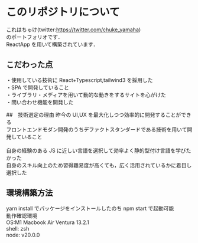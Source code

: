 # このリポジトリについて

これはちゅけ(twitter:https://twitter.com/chuke_yamaha)<br>
のポートフォリオです．<br>
ReactApp を用いて構築されています．

## こだわった点

・使用している技術に React+Typescript,tailwind3 を採用した<br>
・SPA で開発していること<br>
・ライブラリ・メディアを用いて動的な動きをするサイトを心がけた<br>
・問い合わせ機能を開発した

##　技術選定の理由
昨今の UI,UX を最大化しつつ効率的に開発することができる<br>
フロントエンドモダン開発のうちデファクトスタンダードである技術を用いて開発していること<br>
<br>
自身の経験のある JS に近しい言語を選択して効率よく静的型付け言語を学びたかった<br>
自身のスキル向上のため習得難易度が高くても，広く活用されているかに着目し選択した

## 環境構築方法

yarn install でパッケージをインストールしたのち npm start で起動可能<br>
動作確認環境<br>
OS:M1 Macbook Air Ventura 13.2.1<br>
shell: zsh<br>
node: v20.0.0
